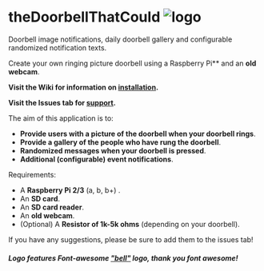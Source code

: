 # theDoorbellThatCould   ![logo](https://i.imgur.com/aGICZEF.png)
 
Doorbell image notifications, daily doorbell gallery and configurable randomized notification texts.

Create your own ringing picture doorbell using a Raspberry Pi** and an **old webcam**.

**Visit the Wiki for information on [installation](https://github.com/couldbejake/theDoorbellThatCould/wiki/).**

**Visit the Issues tab for [support](https://github.com/couldbejake/theDoorbellThatCould/issues).**

The aim of this application is to:
- **Provide users with a picture of the doorbell when your doorbell rings**.
- **Provide a gallery of the people who have rung the doorbell**.
- **Randomized messages when your doorbell is pressed**.
- **Additional (configurable) event notifications**.

Requirements:
- A **Raspberry Pi 2/3** (a, b, b+) .
- An **SD card**.
- An **SD card reader**.
- An **old webcam**.
- (Optional) A **Resistor of 1k-5k ohms** (depending on your doorbell).

If you have any suggestions, please be sure to add them to the issues tab!

 ##### Logo features Font-awesome ["bell"](https://github.com/couldbejake/theDoorbellThatCould/wiki/) logo, thank you font awesome!
